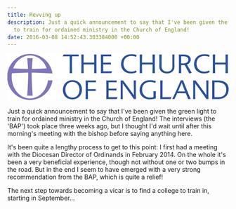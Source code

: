 ```yaml
---
title: Revving up
description: Just a quick announcement to say that I've been given the green light
  to train for ordained ministry in the Church of England!
date: 2016-03-08 14:52:43.303384000 +00:00
---
```

[![The Church of England](/assets/c-of-e.png)](https://www.churchofengland.org/)

Just a quick announcement to say that I've been given the green light to train for ordained ministry in the Church of England! The interviews (the 'BAP') took place three weeks ago, but I thought I'd wait until after this morning's meeting with the bishop before saying anything here.

It's been quite a lengthy process to get to this point: I first had a meeting with the Diocesan Director of Ordinands in February 2014. On the whole it's been a very beneficial experience, though not without one or two bumps in the road. But in the end I seem to have emerged with a very strong recommendation from the BAP, which is quite a relief!

The next step towards becoming a vicar is to find a college to train in, starting in September...
